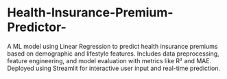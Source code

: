 # Health-Insurance-Premium-Predictor-
A ML  model using Linear Regression to predict health insurance premiums based on demographic and lifestyle features. Includes data preprocessing, feature engineering, and model evaluation with metrics like R² and MAE. Deployed using Streamlit for interactive user input and real-time prediction.
